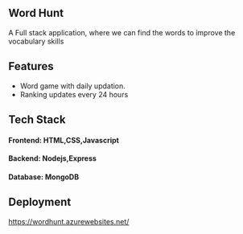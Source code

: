 
## Word Hunt

A Full stack application, where we can find the words to improve the vocabulary skills
## Features

- Word game with daily updation.
- Ranking updates every 24 hours


## Tech Stack
#### Frontend: HTML,CSS,Javascript

#### Backend: Nodejs,Express

#### Database: MongoDB
## Deployment

https://wordhunt.azurewebsites.net/

